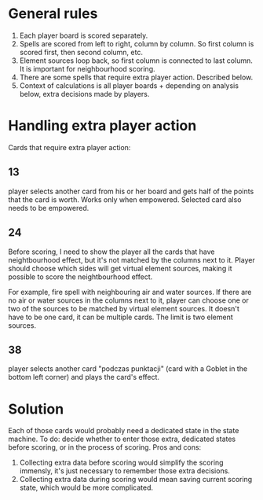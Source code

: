 # General rules

1. Each player board is scored separately.
2. Spells are scored from left to right, column by column. So first column is scored first, then second column, etc.
3. Element sources loop back, so first column is connected to last column. It is important for neighbourhood scoring.
4. There are some spells that require extra player action. Described below.
5. Context of calculations is all player boards + depending on analysis below, extra decisions made by players.

# Handling extra player action

Cards that require extra player action:

## 13

player selects another card from his or her board and gets half of the points that the card is worth. Works only when empowered. Selected card also needs to be empowered.

## 24

Before scoring, I need to show the player all the cards that have neightbourhood effect, but it's not matched by the columns next to it. Player should choose which sides will get virtual element sources, making it possible to score the neightbourhood effect.

For example, fire spell with neighbouring air and water sources. If there are no air or water sources in the columns next to it, player can choose one or two of the sources to be matched by virtual element sources.
It doesn't have to be one card, it can be multiple cards. The limit is two element sources.

## 38

player selects another card "podczas punktacji" (card with a Goblet in the bottom left corner) and plays the card's effect.

# Solution

Each of those cards would probably need a dedicated state in the state machine.
To do: decide whether to enter those extra, dedicated states before scoring, or in the process of scoring.
Pros and cons:

1. Collecting extra data before scoring would simplify the scoring immensly, it's just necessary to remember those extra decisions.
2. Collecting extra data during scoring would mean saving current scoring state, which would be more complicated.
